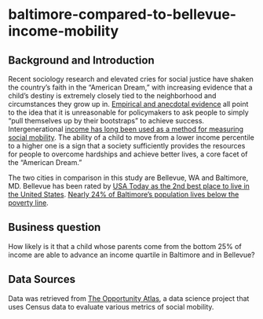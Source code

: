 # baltimore-compared-to-bellevue-income-mobility

## Background and Introduction

Recent sociology research and elevated cries for social justice have shaken the country’s faith in the “American Dream,” with increasing evidence that a child’s destiny is extremely closely tied to the neighborhood and circumstances they grow up in. [Empirical and anecdotal evidence](https://www.nytimes.com/2015/05/04/upshot/an-atlas-of-upward-mobility-shows-paths-out-of-poverty.html) all point to the idea that it is unreasonable for policymakers to ask people to simply “pull themselves up by their bootstraps” to achieve success. Intergenerational [income has long been used as a method for measuring social mobility](https://www.econstor.eu/bitstream/10419/33437/1/514190388.pdf). The ability of a child to move from a lower income percentile to a higher one is a sign that a society sufficiently provides the resources for people to overcome hardships and achieve better lives, a core facet of the “American Dream.” 

The two cities in comparison in this study are Bellevue, WA and Baltimore, MD. Bellevue has been rated by [USA Today as the 2nd best place to live in the United States](https://www.usatoday.com/story/money/business/2014/09/17/24-7-wall-st-50-best-cities-to-live/15736533/). [Nearly 24% of Baltimore’s population lives below the poverty line](https://money.cnn.com/2015/04/29/news/economy/baltimore-economy/). 

## Business question

How likely is it that a child whose parents come from the bottom 25% of income are able to advance an income quartile in Baltimore and in Bellevue? 

## Data Sources

Data was retrieved from [The Opportunity Atlas](https://www.opportunityatlas.org/), a data science project that uses Census data to evaluate various metrics of social mobility. 
